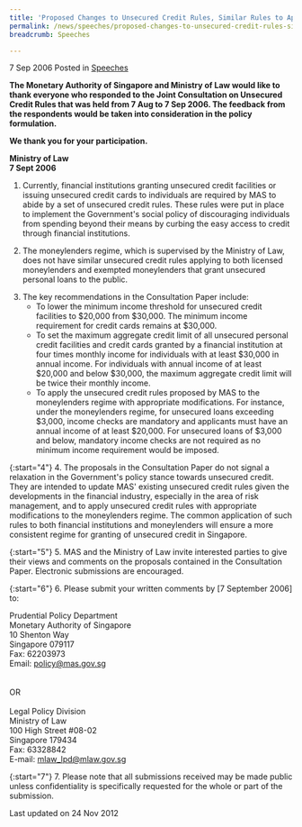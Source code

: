 ```yaml
---
title: 'Proposed Changes to Unsecured Credit Rules, Similar Rules to Apply to Moneylenders'
permalink: /news/speeches/proposed-changes-to-unsecured-credit-rules-similar-rules-to-apply-to-moneylenders/
breadcrumb: Speeches

---
```



7 Sep 2006 Posted in [Speeches](/news/speeches)
 
**The Monetary Authority of Singapore and Ministry of Law would like to thank everyone who responded to the Joint Consultation on Unsecured Credit Rules that was held from 7 Aug to 7 Sep 2006. The feedback from the respondents would be taken into consideration in the policy formulation.**

**We thank you for your participation.**

**Ministry of Law**    
**7 Sept 2006**



1. Currently, financial institutions granting unsecured credit facilities or issuing unsecured credit cards to individuals are required by MAS to abide by a set of unsecured credit rules. These rules were put in place to implement the Government's social policy of discouraging individuals from spending beyond their means by curbing the easy access to credit through financial institutions.

2. The moneylenders regime, which is supervised by the Ministry of Law, does not have similar unsecured credit rules applying to both licensed moneylenders and exempted moneylenders that grant unsecured personal loans to the public.

<ol start="3">
<li>
The key recommendations in the Consultation Paper include:

<ul>
<li>To lower the minimum income threshold for unsecured credit facilities to $20,000 from $30,000. The minimum income requirement for credit cards remains at $30,000. </li>

<li>To set the maximum aggregate credit limit of all unsecured personal credit facilities and credit cards granted by a financial institution at four times monthly income for individuals with at least $30,000 in annual income. For individuals with annual income of at least $20,000 and below $30,000, the maximum aggregate credit limit will be twice their monthly income. </li>

<li>To apply the unsecured credit rules proposed by MAS to the moneylenders regime with appropriate modifications. For instance, under the moneylenders regime, for unsecured loans exceeding $3,000, income checks are mandatory and applicants must have an annual income of at least $20,000. For unsecured loans of $3,000 and below, mandatory income checks are not required as no minimum income requirement would be imposed. </li>
</ul>

</li>
</ol>

{:start="4"}
4. The proposals in the Consultation Paper do not signal a relaxation in the Government's policy stance towards unsecured credit. They are intended to update MAS' existing unsecured credit rules given the developments in the financial industry, especially in the area of risk management, and to apply unsecured credit rules with appropriate modifications to the moneylenders regime. The common application of such rules to both financial institutions and moneylenders will ensure a more consistent regime for granting of unsecured credit in Singapore.

{:start="5"}
5. MAS and the Ministry of Law invite interested parties to give their views and comments on the proposals contained in the Consultation Paper. Electronic submissions are encouraged.

{:start="6"}
6. Please submit your written comments by [7 September 2006] to:

Prudential Policy Department  
Monetary Authority of Singapore  
10 Shenton Way  
Singapore 079117  
Fax: 62203973  
Email: policy@mas.gov.sg  
<br>  
OR
<br>  
Legal Policy Division  
Ministry of Law  
100 High Street #08-02  
Singapore 179434  
Fax: 63328842  
E-mail: mlaw_lpd@mlaw.gov.sg

{:start="7"}
7. Please note that all submissions received may be made public unless confidentiality is specifically requested for the whole or part of the submission.

<p class="right-side-updated">Last updated on 24 Nov 2012</p>
